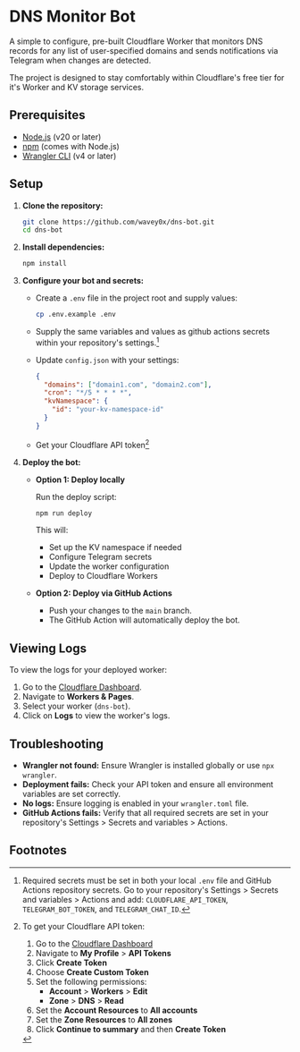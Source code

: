 # DNS Monitor Bot

A simple to configure, pre-built Cloudflare Worker that monitors DNS records for any list of user-specified domains and sends notifications via Telegram when changes are detected.

The project is designed to stay comfortably within Cloudflare's free tier for it's Worker and KV storage services.

## Prerequisites

- [Node.js](https://nodejs.org/) (v20 or later)
- [npm](https://www.npmjs.com/) (comes with Node.js)
- [Wrangler CLI](https://developers.cloudflare.com/workers/wrangler/install-and-update/) (v4 or later)

## Setup

1. **Clone the repository:**

   ```bash
   git clone https://github.com/wavey0x/dns-bot.git
   cd dns-bot
   ```

2. **Install dependencies:**

   ```bash
   npm install
   ```

3. **Configure your bot and secrets:**

   - Create a `.env` file in the project root and supply values:

     ```bash
     cp .env.example .env
     ```

   - Supply the same variables and values as github actions secrets within your repository's settings.[^1]

   - Update `config.json` with your settings:

     ```json
     {
       "domains": ["domain1.com", "domain2.com"],
       "cron": "*/5 * * * *",
       "kvNamespace": {
         "id": "your-kv-namespace-id"
       }
     }
     ```

   - Get your Cloudflare API token[^2]

4. **Deploy the bot:**

   - **Option 1: Deploy locally**

     Run the deploy script:

     ```bash
     npm run deploy
     ```

     This will:

     - Set up the KV namespace if needed
     - Configure Telegram secrets
     - Update the worker configuration
     - Deploy to Cloudflare Workers

   - **Option 2: Deploy via GitHub Actions**

     - Push your changes to the `main` branch.
     - The GitHub Action will automatically deploy the bot.

## Viewing Logs

To view the logs for your deployed worker:

1. Go to the [Cloudflare Dashboard](https://dash.cloudflare.com/).
2. Navigate to **Workers & Pages**.
3. Select your worker (`dns-bot`).
4. Click on **Logs** to view the worker's logs.

## Troubleshooting

- **Wrangler not found:** Ensure Wrangler is installed globally or use `npx wrangler`.
- **Deployment fails:** Check your API token and ensure all environment variables are set correctly.
- **No logs:** Ensure logging is enabled in your `wrangler.toml` file.
- **GitHub Actions fails:** Verify that all required secrets are set in your repository's Settings > Secrets and variables > Actions.

## Footnotes

[^1]: Required secrets must be set in both your local `.env` file and GitHub Actions repository secrets. Go to your repository's Settings > Secrets and variables > Actions and add: `CLOUDFLARE_API_TOKEN`, `TELEGRAM_BOT_TOKEN`, and `TELEGRAM_CHAT_ID`.
[^2]: To get your Cloudflare API token:

    1. Go to the [Cloudflare Dashboard](https://dash.cloudflare.com/)
    2. Navigate to **My Profile** > **API Tokens**
    3. Click **Create Token**
    4. Choose **Create Custom Token**
    5. Set the following permissions:
       - **Account** > **Workers** > **Edit**
       - **Zone** > **DNS** > **Read**
    6. Set the **Account Resources** to **All accounts**
    7. Set the **Zone Resources** to **All zones**
    8. Click **Continue to summary** and then **Create Token**
